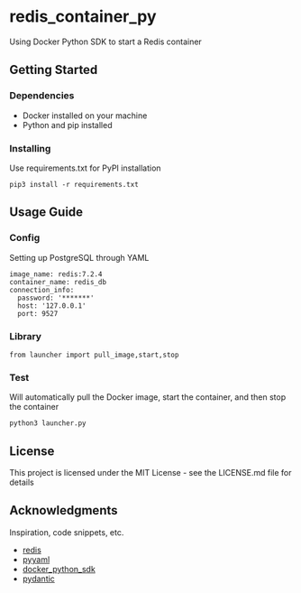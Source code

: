 # redis_container_py
Using Docker Python SDK to start a Redis container

## Getting Started

### Dependencies

- Docker installed on your machine
- Python and pip installed

### Installing
Use requirements.txt for PyPI installation
```
pip3 install -r requirements.txt
```

## Usage Guide
### Config
Setting up PostgreSQL through YAML
```
image_name: redis:7.2.4
container_name: redis_db
connection_info:
  password: '*******'
  host: '127.0.0.1'
  port: 9527
```
### Library

```
from launcher import pull_image,start,stop
```

### Test
Will automatically pull the Docker image, start the container, and then stop the container

```
python3 launcher.py
```

## License

This project is licensed under the MIT License - see the LICENSE.md file for details

## Acknowledgments

Inspiration, code snippets, etc.
* [redis](https://redis.io/docs/latest/commands/)
* [pyyaml](https://pyyaml.org/wiki/PyYAMLDocumentation)
* [docker_python_sdk](https://docker-py.readthedocs.io/en/stable/)
* [pydantic](https://docs.pydantic.dev/latest/)